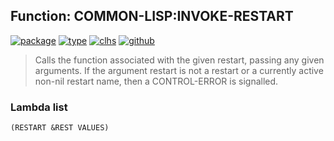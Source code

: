## Function: COMMON-LISP:INVOKE-RESTART
[![package](https://img.shields.io/badge/Package-COMMON--LISP-5f9ea0.svg?style=social&colorA=999999)](../) [![type](https://img.shields.io/badge/Type-Function-5f9ea0.svg?style=social&colorA=999999)](../#function) [![clhs](https://img.shields.io/badge/CLHS-INVOKE--RESTART-5f9ea0.svg?style=social&colorA=999999)](http://www.lispworks.com/documentation/HyperSpec/Body/f_invo_1.htm) [![github](https://img.shields.io/badge/GitHub-View_the_source-5f9ea0.svg?style=social&colorA=999999&logo=github)](https://github.com/sbcl/sbcl/blob/master/src/code/target-error.lisp/) 

> Calls the function associated with the given restart, passing any given
> arguments. If the argument restart is not a restart or a currently active
> non-nil restart name, then a CONTROL-ERROR is signalled.

### Lambda list
```
(RESTART &REST VALUES)
```
